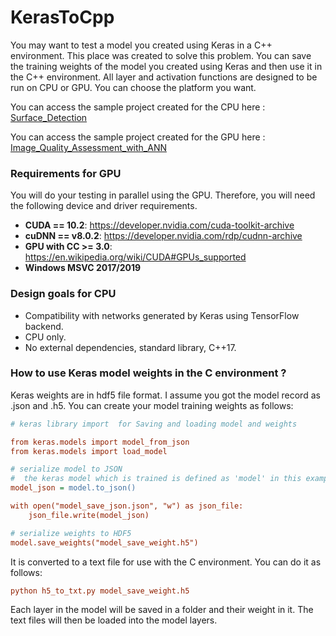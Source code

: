 # KerasToCpp

You may want to test a model you created using Keras in a C++ environment. This place was created to solve this problem. You can save the training weights of the model you created using Keras and then use it in the C++ environment. All layer and activation functions are designed to be run on CPU or GPU. You can choose the platform you want.


You can access the sample project created for the CPU here : [Surface_Detection](https://github.com/fbasatemur/Surface_Detection)

You can access the sample project created for the GPU here : [Image_Quality_Assessment_with_ANN](https://github.com/fbasatemur/Image_Quality_Assessment_with_ANN)

### Requirements for GPU

You will do your testing in parallel using the GPU. Therefore, you will need the following device and driver requirements.

* **CUDA == 10.2**: https://developer.nvidia.com/cuda-toolkit-archive
* **cuDNN == v8.0.2**: https://developer.nvidia.com/rdp/cudnn-archive
* **GPU with CC >= 3.0**: https://en.wikipedia.org/wiki/CUDA#GPUs_supported
* **Windows MSVC 2017/2019**

### Design goals for CPU

  - Compatibility with networks generated by Keras using TensorFlow backend.
  - CPU only.
  - No external dependencies, standard library, C++17.

### How to use Keras model weights in the C environment ?

Keras weights are in hdf5 file format. I assume you got the model record as .json and .h5.
You can create your model training weights as follows:

```ini
# keras library import  for Saving and loading model and weights

from keras.models import model_from_json
from keras.models import load_model

# serialize model to JSON
#  the keras model which is trained is defined as 'model' in this example
model_json = model.to_json()

with open("model_save_json.json", "w") as json_file:
    json_file.write(model_json)

# serialize weights to HDF5
model.save_weights("model_save_weight.h5")
```

It is converted to a text file for use with the C environment. You can do it as follows:

```ini
python h5_to_txt.py model_save_weight.h5
```

Each layer in the model will be saved in a folder and their weight in it. The text files will then be loaded into the model layers.
